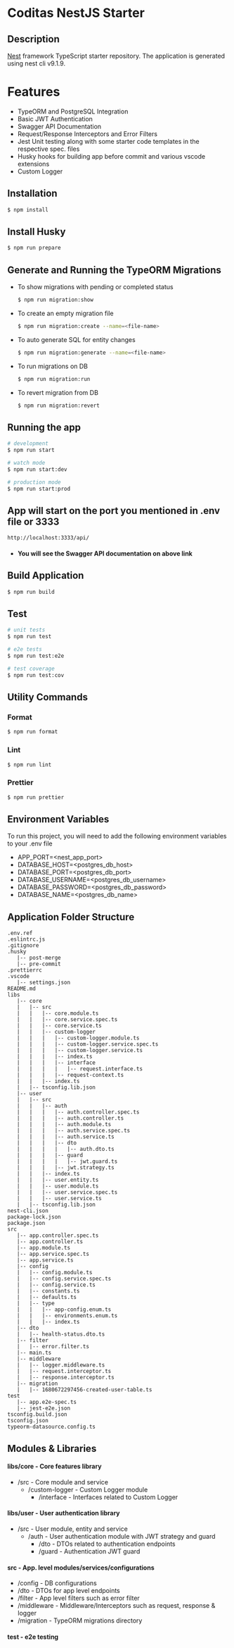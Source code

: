 # Coditas NestJS Starter

## Description

[Nest](https://github.com/nestjs/nest) framework TypeScript starter repository. The application is generated using nest cli v9.1.9.

# Features 
* TypeORM and PostgreSQL Integration
* Basic JWT Authentication
* Swagger API Documentation
* Request/Response Interceptors and Error Filters
* Jest Unit testing along with some starter code templates in the respective spec. files
* Husky hooks for building app before commit and various vscode extensions
* Custom Logger

## Installation

```bash
$ npm install
```

## Install Husky

```bash
$ npm run prepare
```
## Generate and Running the TypeORM Migrations

* To show migrations with pending or completed status
        
    ```bash
    $ npm run migration:show
    ```

* To create an empty migration file

    ```bash
    $ npm run migration:create --name=<file-name>
    ```

* To auto generate SQL for entity changes

    ```bash
    $ npm run migration:generate --name=<file-name>
    ```

* To run migrations on DB

    ```bash
    $ npm run migration:run
    ```

* To revert migration from DB
    
    ```bash
    $ npm run migration:revert
    ```

## Running the app

```bash
# development
$ npm run start

# watch mode
$ npm run start:dev

# production mode
$ npm run start:prod
```


## App will start on the port you mentioned in .env file or 3333

    http://localhost:3333/api/

* #### You will see the Swagger API documentation on above link
## Build Application

```bash
$ npm run build
```
## Test

```bash
# unit tests
$ npm run test

# e2e tests
$ npm run test:e2e

# test coverage
$ npm run test:cov
```
## Utility Commands

### Format

```bash
$ npm run format
```

### Lint

```bash 
$ npm run lint
```

### Prettier

```bash 
$ npm run prettier
```
## Environment Variables

To run this project, you will need to add the following environment variables to your .env file

* APP_PORT=<nest_app_port>
* DATABASE_HOST=<postgres_db_host>
* DATABASE_PORT=<postgres_db_port>
* DATABASE_USERNAME=<postgres_db_username>
* DATABASE_PASSWORD=<postgres_db_password>
* DATABASE_NAME=<postgres_db_name>

## Application Folder Structure

```
.env.ref
.eslintrc.js
.gitignore
.husky
   |-- post-merge
   |-- pre-commit
.prettierrc
.vscode
   |-- settings.json
README.md
libs
   |-- core
   |   |-- src
   |   |   |-- core.module.ts
   |   |   |-- core.service.spec.ts
   |   |   |-- core.service.ts
   |   |   |-- custom-logger
   |   |   |   |-- custom-logger.module.ts
   |   |   |   |-- custom-logger.service.spec.ts
   |   |   |   |-- custom-logger.service.ts
   |   |   |   |-- index.ts
   |   |   |   |-- interface
   |   |   |   |   |-- request.interface.ts
   |   |   |   |-- request-context.ts
   |   |   |-- index.ts
   |   |-- tsconfig.lib.json
   |-- user
   |   |-- src
   |   |   |-- auth
   |   |   |   |-- auth.controller.spec.ts
   |   |   |   |-- auth.controller.ts
   |   |   |   |-- auth.module.ts
   |   |   |   |-- auth.service.spec.ts
   |   |   |   |-- auth.service.ts
   |   |   |   |-- dto
   |   |   |   |   |-- auth.dto.ts
   |   |   |   |-- guard
   |   |   |   |   |-- jwt.guard.ts
   |   |   |   |-- jwt.strategy.ts
   |   |   |-- index.ts
   |   |   |-- user.entity.ts
   |   |   |-- user.module.ts
   |   |   |-- user.service.spec.ts
   |   |   |-- user.service.ts
   |   |-- tsconfig.lib.json
nest-cli.json
package-lock.json
package.json
src
   |-- app.controller.spec.ts
   |-- app.controller.ts
   |-- app.module.ts
   |-- app.service.spec.ts
   |-- app.service.ts
   |-- config
   |   |-- config.module.ts
   |   |-- config.service.spec.ts
   |   |-- config.service.ts
   |   |-- constants.ts
   |   |-- defaults.ts
   |   |-- type
   |   |   |-- app-config.enum.ts
   |   |   |-- environments.enum.ts
   |   |   |-- index.ts
   |-- dto
   |   |-- health-status.dto.ts
   |-- filter
   |   |-- error.filter.ts
   |-- main.ts
   |-- middleware
   |   |-- logger.middleware.ts
   |   |-- request.interceptor.ts
   |   |-- response.interceptor.ts
   |-- migration
   |   |-- 1680672297456-created-user-table.ts
test
   |-- app.e2e-spec.ts
   |-- jest-e2e.json
tsconfig.build.json
tsconfig.json
typeorm-datasource.config.ts
```

## Modules & Libraries

#### libs/core - Core features library

* /src - Core module and service
    * /custom-logger - Custom Logger module
        * /interface - Interfaces related to Custom Logger

#### libs/user - User authentication library

* /src - User module, entity and service
    * /auth - User authentication module with JWT strategy and guard
        * /dto - DTOs related to authentication endpoints
        * /guard - Authentication JWT guard

#### src - App. level modules/services/configurations

* /config - DB configurations
* /dto - DTOs for app level endpoints
* /filter - App level filters such as error filter
* /middleware - Middleware/Interceptors such as request, response & logger
* /migration - TypeORM migrations directory

#### test - e2e testing 

